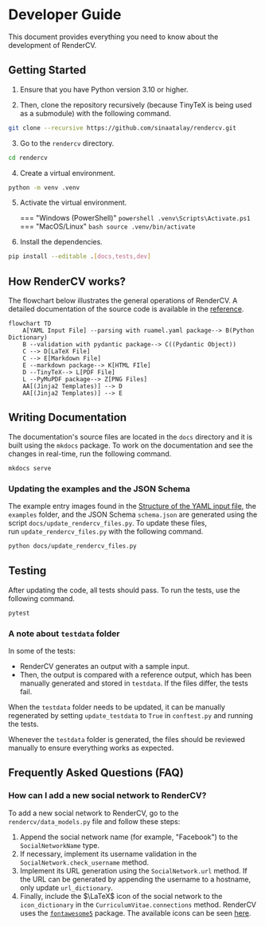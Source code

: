 # Developer Guide

This document provides everything you need to know about the development of RenderCV.

## Getting Started

1. Ensure that you have Python version 3.10 or higher.

2. Then, clone the repository recursively (because TinyTeX is being used as a submodule) with the following command.
```bash
git clone --recursive https://github.com/sinaatalay/rendercv.git
```

3. Go to the `rendercv` directory.
```bash
cd rendercv
```

4. Create a virtual environment.
```bash
python -m venv .venv
```

5. Activate the virtual environment.

    === "Windows (PowerShell)"
        ```powershell
        .venv\Scripts\Activate.ps1
        ```
    === "MacOS/Linux"
        ```bash
        source .venv/bin/activate
        ```

6. Install the dependencies.
```bash
pip install --editable .[docs,tests,dev]
```

## How RenderCV works?

The flowchart below illustrates the general operations of RenderCV. A detailed documentation of the source code is available in the [reference](reference/index.md).

```mermaid
flowchart TD
    A[YAML Input File] --parsing with ruamel.yaml package--> B(Python Dictionary)
    B --validation with pydantic package--> C((Pydantic Object))
    C --> D[LaTeX File]
    C --> E[Markdown File]
    E --markdown package--> K[HTML FIle]
    D --TinyTeX--> L[PDF File]
    L --PyMuPDF package--> Z[PNG Files]
    AA[(Jinja2 Templates)] --> D
    AA[(Jinja2 Templates)] --> E
```

## Writing Documentation

The documentation's source files are located in the `docs` directory and it is built using the `mkdocs` package. To work on the documentation and see the changes in real-time, run the following command.

```bash
mkdocs serve
```

### Updating the examples and the JSON Schema

The example entry images found in the [Structure of the YAML input file](user_guide/structure_of_the_yaml_input_file.md), the `examples` folder, and the JSON Schema `schema.json` are generated using the script `docs/update_rendercv_files.py`. To update these files, run `update_rendercv_files.py` with the following command.

```bash
python docs/update_rendercv_files.py
```

## Testing

After updating the code, all tests should pass. To run the tests, use the following command.

```bash
pytest
```

### A note about `testdata` folder

In some of the tests:

- RenderCV generates an output with a sample input.
- Then, the output is compared with a reference output, which has been manually generated and stored in `testdata`. If the files differ, the tests fail.


When the `testdata` folder needs to be updated, it can be manually regenerated by setting `update_testdata` to `True` in `conftest.py` and running the tests.

Whenever the `testdata` folder is generated, the files should be reviewed manually to ensure everything works as expected.


## Frequently Asked Questions (FAQ)

### How can I add a new social network to RenderCV?

To add a new social network to RenderCV, go to the `rendercv/data_models.py` file and follow these steps:

1.  Append the social network name (for example, "Facebook") to the `SocialNetworkName` type.
2.  If necessary, implement its username validation in the `SocialNetwork.check_username` method.
3.  Implement its URL generation using the `SocialNetwork.url` method. If the URL can be generated by appending the username to a hostname, only update `url_dictionary`.
4.  Finally, include the $\LaTeX$ icon of the social network to the `icon_dictionary` in the `CurriculumVitae.connections` method. RenderCV uses the [`fontawesome5`](https://ctan.org/pkg/fontawesome5?lang=en) package. The available icons can be seen [here](https://fosszone.csd.auth.gr/CTAN/fonts/fontawesome5/doc/fontawesome5.pdf).
